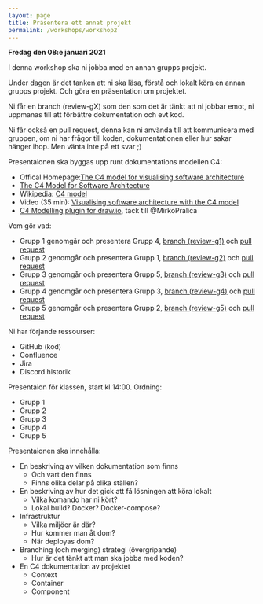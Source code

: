 ```yaml
---
layout: page
title: Präsentera ett annat projekt
permalink: /workshops/workshop2
---
```


**Fredag den 08:e januari 2021**

I denna workshop ska ni jobba med en annan grupps projekt.

Under dagen är det tanken att ni ska läsa, förstå och lokalt köra en annan grupps projekt. Och göra en präsentation om projektet.

Ni får en branch (review-gX) som den som det är tänkt att ni jobbar emot, ni uppmanas till att förbättre dokumentation och evt kod. 

Ni får också en pull request, denna kan ni använda till att kommunicera med gruppen, om ni har frågor till koden, dokumentationen eller hur sakar hänger ihop. Men vänta inte på ett svar ;)

Presentaionen ska byggas upp runt dokumentations modellen C4:
* Offical Homepage:[The C4 model for visualising software architecture](https://c4model.com/)
* [The C4 Model for Software Architecture](https://www.infoq.com/articles/C4-architecture-model/)
* Wikipedia: [C4 model](https://en.wikipedia.org/wiki/C4_model)
* Video (35 min): [Visualising software architecture with the C4 model](https://www.youtube.com/watch?v=x2-rSnhpw0g)
* [C4 Modelling plugin for draw.io](https://github.com/tobiashochguertel/c4-draw.io), tack till @MirkoPralica
 

Vem gör vad:
* Grupp 1 genomgår och presentera Grupp 4, [branch (review-g1)](https://github.com/PGBSNH19/project-group-4-1/tree/review-g1a) och [pull request](https://github.com/PGBSNH19/project-group-4-1/pull/62)
* Grupp 2 genomgår och presentera Grupp 1, [branch (review-g2)](https://github.com/PGBSNH19/project-grupp-1-hotel/tree/review-g2) och [pull request](https://github.com/PGBSNH19/project-grupp-1-hotel/pull/74)
* Grupp 3 genomgår och presentera Grupp 5, [branch (review-g3)](https://github.com/PGBSNH19/project-grupp-5-1/tree/review-g3) och [pull request](https://github.com/PGBSNH19/project-grupp-5-1/pull/82)
* Grupp 4 genomgår och presentera Grupp 3, [branch (review-g4)](https://github.com/PGBSNH19/project-los-gringos/tree/review-g4) och [pull request](https://github.com/PGBSNH19/project-los-gringos/pull/53)
* Grupp 5 genomgår och presentera Grupp 2, [branch (review-g5)](https://github.com/PGBSNH19/project-g2/tree/review-g5) och [pull request](https://github.com/PGBSNH19/project-g2/pull/96)

Ni har förjande ressourser:
* GitHub (kod)
* Confluence
* Jira
* Discord historik

Presentaion för klassen, start kl 14:00.
Ordning:
* Grupp 1
* Grupp 2
* Grupp 3
* Grupp 4
* Grupp 5

Presentaionen ska innehålla:
* En beskriving av vilken dokumentation som finns
    * Och vart den finns
    * Finns olika delar på olika ställen?
* En beskriving av hur det gick att få lösningen att köra lokalt
    * Vilka komando har ni kört?
    * Lokal build? Docker? Docker-compose?
* Infrastruktur
    * Vilka miljöer är där?
    * Hur kommer man åt dom?
    * När deployas dom?
* Branching (och merging) strategi (övergripande)
    * Hur är det tänkt att man ska jobba med koden?
* En C4 dokumentation av projektet
  * Context
  * Container
  * Component
